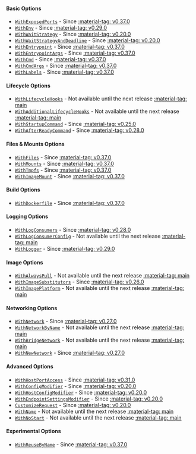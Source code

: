 #### Basic Options

- [`WithExposedPorts`](/features/creating_container/#withexposedports) - Since <a href="https://github.com/testcontainers/testcontainers-go/releases/tag/v0.37.0"><span class="tc-version">:material-tag: v0.37.0</span></a>
- [`WithEnv`](/features/creating_container/#withenv) - Since <a href="https://github.com/testcontainers/testcontainers-go/releases/tag/v0.29.0"><span class="tc-version">:material-tag: v0.29.0</span></a>
- [`WithWaitStrategy`](/features/creating_container/#withwaitstrategy) - Since <a href="https://github.com/testcontainers/testcontainers-go/releases/tag/v0.37.0"><span class="tc-version">:material-tag: v0.20.0</span></a>
- [`WithWaitStrategyAndDeadline`](/features/creating_container/#withwaitstrategyanddeadline) - Since <a href="https://github.com/testcontainers/testcontainers-go/releases/tag/v0.37.0"><span class="tc-version">:material-tag: v0.20.0</span></a>
- [`WithEntrypoint`](/features/creating_container/#withentrypoint) - Since <a href="https://github.com/testcontainers/testcontainers-go/releases/tag/v0.37.0"><span class="tc-version">:material-tag: v0.37.0</span></a>
- [`WithEntrypointArgs`](/features/creating_container/#withentrypointargs) - Since <a href="https://github.com/testcontainers/testcontainers-go/releases/tag/v0.37.0"><span class="tc-version">:material-tag: v0.37.0</span></a>
- [`WithCmd`](/features/creating_container/#withcmd) - Since <a href="https://github.com/testcontainers/testcontainers-go/releases/tag/v0.37.0"><span class="tc-version">:material-tag: v0.37.0</span></a>
- [`WithCmdArgs`](/features/creating_container/#withcmdargs) - Since <a href="https://github.com/testcontainers/testcontainers-go/releases/tag/v0.37.0"><span class="tc-version">:material-tag: v0.37.0</span></a>
- [`WithLabels`](/features/creating_container/#withlabels) - Since <a href="https://github.com/testcontainers/testcontainers-go/releases/tag/v0.37.0"><span class="tc-version">:material-tag: v0.37.0</span></a>

#### Lifecycle Options

- [`WithLifecycleHooks`](/features/creating_container/#withlifecyclehooks) - Not available until the next release <a href="https://github.com/testcontainers/testcontainers-go"><span class="tc-version">:material-tag: main</span></a>
- [`WithAdditionalLifecycleHooks`](/features/creating_container/#withadditionallifecyclehooks) - Not available until the next release <a href="https://github.com/testcontainers/testcontainers-go"><span class="tc-version">:material-tag: main</span></a>
- [`WithStartupCommand`](/features/creating_container/#withstartupcommand) - Since <a href="https://github.com/testcontainers/testcontainers-go/releases/tag/v0.25.0"><span class="tc-version">:material-tag: v0.25.0</span></a>
- [`WithAfterReadyCommand`](/features/creating_container/#withafterreadycommand) - Since <a href="https://github.com/testcontainers/testcontainers-go/releases/tag/v0.28.0"><span class="tc-version">:material-tag: v0.28.0</span></a>

#### Files & Mounts Options

- [`WithFiles`](/features/creating_container/#withfiles) - Since <a href="https://github.com/testcontainers/testcontainers-go/releases/tag/v0.37.0"><span class="tc-version">:material-tag: v0.37.0</span></a>
- [`WithMounts`](/features/creating_container/#withmounts) - Since <a href="https://github.com/testcontainers/testcontainers-go/releases/tag/v0.37.0"><span class="tc-version">:material-tag: v0.37.0</span></a>
- [`WithTmpfs`](/features/creating_container/#withtmpfs) - Since <a href="https://github.com/testcontainers/testcontainers-go/releases/tag/v0.37.0"><span class="tc-version">:material-tag: v0.37.0</span></a>
- [`WithImageMount`](/features/creating_container/#withimagemount) - Since <a href="https://github.com/testcontainers/testcontainers-go/releases/tag/v0.37.0"><span class="tc-version">:material-tag: v0.37.0</span></a>

#### Build Options

- [`WithDockerfile`](/features/creating_container/#withdockerfile) - Since <a href="https://github.com/testcontainers/testcontainers-go/releases/tag/v0.37.0"><span class="tc-version">:material-tag: v0.37.0</span></a>

#### Logging Options

- [`WithLogConsumers`](/features/creating_container/#withlogconsumers) - Since <a href="https://github.com/testcontainers/testcontainers-go/releases/tag/v0.28.0"><span class="tc-version">:material-tag: v0.28.0</span></a>
- [`WithLogConsumerConfig`](/features/creating_container/#withlogconsumerconfig) - Not available until the next release <a href="https://github.com/testcontainers/testcontainers-go"><span class="tc-version">:material-tag: main</span></a>
- [`WithLogger`](/features/creating_container/#withlogger) - Since <a href="https://github.com/testcontainers/testcontainers-go/releases/tag/v0.29.0"><span class="tc-version">:material-tag: v0.29.0</span></a>

#### Image Options

- [`WithAlwaysPull`](/features/creating_container/#withalwayspull) - Not available until the next release <a href="https://github.com/testcontainers/testcontainers-go"><span class="tc-version">:material-tag: main</span></a>
- [`WithImageSubstitutors`](/features/creating_container/#withimagesubstitutors) - Since <a href="https://github.com/testcontainers/testcontainers-go/releases/tag/v0.26.0"><span class="tc-version">:material-tag: v0.26.0</span></a>
- [`WithImagePlatform`](/features/creating_container/#withimageplatform) - Not available until the next release <a href="https://github.com/testcontainers/testcontainers-go"><span class="tc-version">:material-tag: main</span></a>

#### Networking Options

- [`WithNetwork`](/features/creating_container/#withnetwork) - Since <a href="https://github.com/testcontainers/testcontainers-go/releases/tag/v0.27.0"><span class="tc-version">:material-tag: v0.27.0</span></a>
- [`WithNetworkByName`](/features/creating_container/#withnetworkbyname) - Not available until the next release <a href="https://github.com/testcontainers/testcontainers-go"><span class="tc-version">:material-tag: main</span></a>
- [`WithBridgeNetwork`](/features/creating_container/#withbridgenetwork) - Not available until the next release <a href="https://github.com/testcontainers/testcontainers-go"><span class="tc-version">:material-tag: main</span></a>
- [`WithNewNetwork`](/features/creating_container/#withnewnetwork) - Since <a href="https://github.com/testcontainers/testcontainers-go/releases/tag/v0.27.0"><span class="tc-version">:material-tag: v0.27.0</span></a>

#### Advanced Options

- [`WithHostPortAccess`](/features/creating_container/#withhostportaccess) - Since <a href="https://github.com/testcontainers/testcontainers-go/releases/tag/v0.31.0"><span class="tc-version">:material-tag: v0.31.0</span></a>
- [`WithConfigModifier`](/features/creating_container/#withconfigmodifier) - Since <a href="https://github.com/testcontainers/testcontainers-go/releases/tag/v0.37.0"><span class="tc-version">:material-tag: v0.20.0</span></a>
- [`WithHostConfigModifier`](/features/creating_container/#withhostconfigmodifier) - Since <a href="https://github.com/testcontainers/testcontainers-go/releases/tag/v0.37.0"><span class="tc-version">:material-tag: v0.20.0</span></a>
- [`WithEndpointSettingsModifier`](/features/creating_container/#withendpointsettingsmodifier) - Since <a href="https://github.com/testcontainers/testcontainers-go/releases/tag/v0.37.0"><span class="tc-version">:material-tag: v0.20.0</span></a>
- [`CustomizeRequest`](/features/creating_container/#customizerequest) - Since <a href="https://github.com/testcontainers/testcontainers-go/releases/tag/v0.37.0"><span class="tc-version">:material-tag: v0.20.0</span></a>
- [`WithName`](/features/creating_container/#withname) - Not available until the next release <a href="https://github.com/testcontainers/testcontainers-go"><span class="tc-version">:material-tag: main</span></a>
- [`WithNoStart`](/features/creating_container/#withnostart) - Not available until the next release <a href="https://github.com/testcontainers/testcontainers-go"><span class="tc-version">:material-tag: main</span></a>

#### Experimental Options

- [`WithReuseByName`](/features/creating_container/#withreusebyname) - Since <a href="https://github.com/testcontainers/testcontainers-go/releases/tag/v0.37.0"><span class="tc-version">:material-tag: v0.37.0</span></a>

